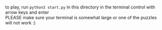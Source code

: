 to play, run `python3 start.py` in this directory in the terminal
control with arrow keys and enter  
PLEASE make sure your terminal is somewhat large or one of the puzzles will not work :)
